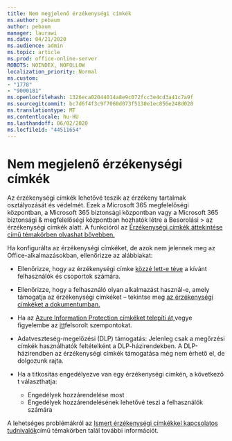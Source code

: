```yaml
---
title: Nem megjelenő érzékenységi címkék
ms.author: pebaum
author: pebaum
manager: laurawi
ms.date: 04/21/2020
ms.audience: admin
ms.topic: article
ms.prod: office-online-server
ROBOTS: NOINDEX, NOFOLLOW
localization_priority: Normal
ms.custom:
- "1778"
- "9000181"
ms.openlocfilehash: 1326eca02044014a8e9c072fcc3e4cd3a41c7a9f
ms.sourcegitcommit: bc7d6f4f3c9f7060d073f5130e1ec856e248d020
ms.translationtype: MT
ms.contentlocale: hu-HU
ms.lasthandoff: 06/02/2020
ms.locfileid: "44511654"
---
```

# <a name="sensitivity-labels-not-appearing"></a>Nem megjelenő érzékenységi címkék

Az érzékenységi címkék lehetővé teszik az érzékeny tartalmak osztályozását és védelmét. Ezek a Microsoft 365 megfelelőségi központban, a Microsoft 365 biztonsági központban vagy a Microsoft 365 biztonsági & megfelelőségi központban hozhatók létre a Besorolási > az érzékenységi címkék alatt. A funkcióról az [Érzékenységi címkék áttekintése című témakörben olvashat bővebben.](https://docs.microsoft.com/microsoft-365/compliance/sensitivity-labels)

Ha konfigurálta az érzékenységi címkéket, de azok nem jelennek meg az Office-alkalmazásokban, ellenőrizze az alábbiakat:

- Ellenőrizze, hogy az érzékenységi címke [közzé lett-e téve](https://docs.microsoft.com/microsoft-365/compliance/sensitivity-labels#what-label-policies-can-do) a kívánt felhasználók és csoportok számára.

- Ellenőrizze, hogy a felhasználó olyan alkalmazást használ-e, amely támogatja az érzékenységi címkéket – tekintse meg [az érzékenységi címkéket a dokumentumban.](https://support.office.com/article/apply-sensitivity-labels-to-your-documents-and-email-within-office-2f96e7cd-d5a4-403b-8bd7-4cc636bae0f9?#bkmk_whereavailable)

- Ha az [Azure Information Protection címkéket telepíti át,](https://docs.microsoft.com/azure/information-protection/configure-policy-migrate-labels)vegye figyelembe az [itt](https://docs.microsoft.com/azure/information-protection/configure-policy-migrate-labels#considerations-for-unified-labels)felsorolt szempontokat.

- Adatveszteség-megelőzési (DLP) támogatás: Jelenleg csak a megőrzési címkék használhatók feltételként a DLP-házirendekben.  A DLP-házirendben az érzékenységi címkék támogatása még nem érhető el, de dolgozunk rajta.

- Ha a titkosítás engedélyezve van egy érzékenységi címkén, a következő t választhatja:
    - Engedélyek hozzárendelése most
    - Engedélyek hozzárendelésének lehetővé teszi a felhasználók számára


A lehetséges problémákról az [Ismert érzékenységi címkékkel kapcsolatos tudnivalók](https://support.office.com/article/known-issues-with-sensitivity-labels-in-office-b169d687-2bbd-4e21-a440-7da1b2743edc)című témakörben talál további információt.